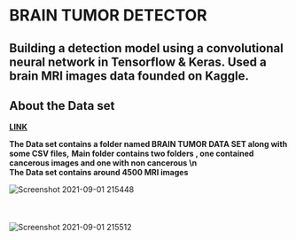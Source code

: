 # BRAIN TUMOR DETECTOR

**Building a detection model using a convolutional neural network in Tensorflow & Keras.
Used a brain MRI images data founded on Kaggle.**
---
## About the Data set

**[LINK](https://www.kaggle.com/preetviradiya/brian-tumor-dataset)**

**The Data set contains a folder named BRAIN TUMOR DATA SET along with some CSV files,**
**Main folder contains two folders , one contained cancerous images and one with non cancerous \n**
<br />
**The Data set contains around 4500 MRI images**

![Screenshot 2021-09-01 215448](https://user-images.githubusercontent.com/81116984/131708425-5a3679e8-b47d-4e38-802d-18d68e2a384b.png)
<br />
<br />
<br />
<br />
![Screenshot 2021-09-01 215512](https://user-images.githubusercontent.com/81116984/131708508-5bf60d35-5266-4cc6-9e9d-221dd6f10be4.png)



































